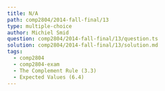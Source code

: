 ```yaml
---
title: N/A
path: comp2804/2014-fall-final/13
type: multiple-choice
author: Michiel Smid
question: comp2804/2014-fall-final/13/question.ts
solution: comp2804/2014-fall-final/13/solution.md
tags:
  - comp2804
  - comp2804-exam
  - The Complement Rule (3.3)
  - Expected Values (6.4)
---
```

